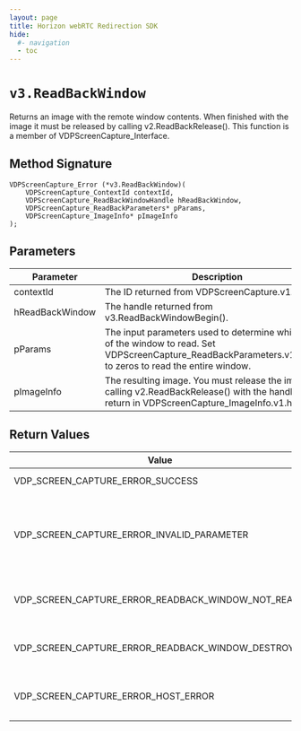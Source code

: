 ```yaml
---
layout: page
title: Horizon webRTC Redirection SDK
hide:
  #- navigation
  - toc
---
```

# `v3.ReadBackWindow`
Returns an image with the remote window contents. When finished with the image it must be released by calling v2.ReadBackRelease().
This function is a member of VDPScreenCapture_Interface.

## Method Signature
```
VDPScreenCapture_Error (*v3.ReadBackWindow)(
    VDPScreenCapture_ContextId contextId,
    VDPScreenCapture_ReadBackWindowHandle hReadBackWindow,
    VDPScreenCapture_ReadBackParameters* pParams,
    VDPScreenCapture_ImageInfo* pImageInfo
);
```

## Parameters
| Parameter | Description |
|-----------|-------------|
| contextId | The ID returned from VDPScreenCapture.v1.Init(). |
| hReadBackWindow | The handle returned from v3.ReadBackWindowBegin(). |
| pParams | The input parameters used to determine which part of the window to read. Set VDPScreenCapture_ReadBackParameters.v1.srcRect to zeros to read the entire window. |
| pImageInfo | The resulting image. You must release the image by calling v2.ReadBackRelease() with the handled return in VDPScreenCapture_ImageInfo.v1.handle. |

## Return Values
| Value | Description |
|-------|-------------|
| VDP_SCREEN_CAPTURE_ERROR_SUCCESS | The image was returned. |
| VDP_SCREEN_CAPTURE_ERROR_INVALID_PARAMETER | contextId is invalid, hReadBackWindow is invalid, pParams is NULL, pImageInfo is NULL or one of the values in pParams is invalid. |
| VDP_SCREEN_CAPTURE_ERROR_READBACK_WINDOW_NOT_READY | v3.ReadBackWindow() was called before the tracking is fully initialized. |
| VDP_SCREEN_CAPTURE_ERROR_READBACK_WINDOW_DESTROYED | The window being tracked on the remote desktop has been destroyed. |
| VDP_SCREEN_CAPTURE_ERROR_HOST_ERROR | There was an error when attempting to capture the image of the window. |

